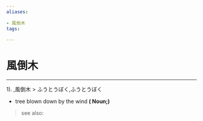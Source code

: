 ```yaml
---
aliases:
    
- 風倒木
tags:
    
---
```


# 風倒木
---
1).
,風倒木 > ふうとうぼく,ふうとうぼく

- tree blown down by the wind
**( Noun;)**
> see also: 
            